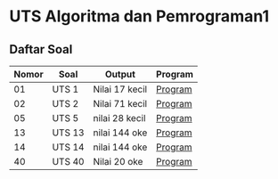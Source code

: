 # UTS Algoritma dan Pemrograman1

## Daftar Soal

| Nomor | Soal | Output | Program |
| --- | --- | --- | --- |
| 01 | UTS 1 | Nilai 17 kecil | [Program](/UTS_01/UTS1.java) |
| 02 | UTS 2 | Nilai 71 kecil | [Program](/UTS_02/UTS2.java) |
| 05 | UTS 5 | nilai 28 kecil | [Program](/UTS_05/UTS5.java) |
| 13 | UTS 13 | nilai 144 oke | [Program](/UTS_13/UTS13.java) |
| 14 | UTS 14 | nilai 144 oke | [Program](/UTS_14/UTS14.java) |
| 40 | UTS 40 | Nilai 20 oke | [Program](/UTS_40/UTS40.java) |